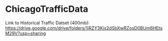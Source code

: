# ChicagoTrafficData


Link to Historical Traffic Datset (400mb): https://drive.google.com/drive/folders/1iRZY3Kis2dSbXwRZosD0BUm6HEtsM29V?usp=sharing
